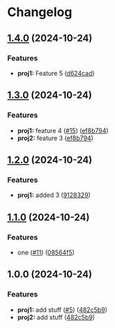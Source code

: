# Changelog

## [1.4.0](https://github.com/shaneholder/fuzzy-octo-chainsaw/compare/v1.3.0...v1.4.0) (2024-10-24)


### Features

* **proj1:** Feature 5 ([d624cad](https://github.com/shaneholder/fuzzy-octo-chainsaw/commit/d624cad6c914cf16a59885d2c9175d8a95fb800d))

## [1.3.0](https://github.com/shaneholder/fuzzy-octo-chainsaw/compare/v1.2.0...v1.3.0) (2024-10-24)


### Features

* **proj1:** feature 4 ([#15](https://github.com/shaneholder/fuzzy-octo-chainsaw/issues/15)) ([ef8b794](https://github.com/shaneholder/fuzzy-octo-chainsaw/commit/ef8b79445d4c03f3dc88019e5b4d6d8932cfd0bc))
* **proj2:** feature 3 ([ef8b794](https://github.com/shaneholder/fuzzy-octo-chainsaw/commit/ef8b79445d4c03f3dc88019e5b4d6d8932cfd0bc))

## [1.2.0](https://github.com/shaneholder/fuzzy-octo-chainsaw/compare/v1.1.0...v1.2.0) (2024-10-24)


### Features

* **proj1:** added 3 ([9128329](https://github.com/shaneholder/fuzzy-octo-chainsaw/commit/9128329655d4516743b7c766057cb085904a96eb))

## [1.1.0](https://github.com/shaneholder/fuzzy-octo-chainsaw/compare/v1.0.0...v1.1.0) (2024-10-24)


### Features

* one ([#11](https://github.com/shaneholder/fuzzy-octo-chainsaw/issues/11)) ([08564f5](https://github.com/shaneholder/fuzzy-octo-chainsaw/commit/08564f520768bb7fb3fc74f4f660a38b67fea816))

## 1.0.0 (2024-10-24)


### Features

* **proj1:** add stuff ([#5](https://github.com/shaneholder/fuzzy-octo-chainsaw/issues/5)) ([482c5b9](https://github.com/shaneholder/fuzzy-octo-chainsaw/commit/482c5b995d2a95b53040cbfe2a81ca94f988376c))
* **proj2:** add stuff ([482c5b9](https://github.com/shaneholder/fuzzy-octo-chainsaw/commit/482c5b995d2a95b53040cbfe2a81ca94f988376c))
